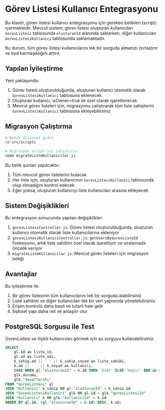 # Görev Listesi Kullanıcı Entegrasyonu

Bu klasör, görev listesi kullanıcı entegrasyonu için gereken betikleri (script) içermektedir. Mevcut sistem, görev listesi oluşturan kullanıcıları `GorevListesi` tablosunda `olusturanId` alanında saklarken, diğer kullanıcıları `GorevListesiKullanici` tablosunda saklamaktadır.

Bu durum, tüm görev listesi kullanıcılarını tek bir sorguda almanızı zorlaştırır ve kod karmaşıklığını artırır.

## Yapılan İyileştirme

Yeni yaklaşımda:

1. Görev listesi oluşturulduğunda, oluşturan kullanıcı otomatik olarak `GorevListesiKullanici` tablosuna eklenecek
2. Oluşturan kullanıcı, isOwner=true ile özel olarak işaretlenecek
3. Mevcut görev listeleri için, migrasyonu çalıştırarak tüm liste sahiplerini `GorevListesiKullanici` tablosuna ekleyebilirsiniz

## Migrasyon Çalıştırma

```bash
# Betik dizinine gidin
cd src/scripts

# Migrasyon script'ini çalıştırın
node migrateListeKullanicilar.js
```

Bu betik şunları yapacaktır:

1. Tüm mevcut görev listelerini bulacak
2. Her liste için, oluşturan kullanıcının `GorevListesiKullanici` tablosunda olup olmadığını kontrol edecek
3. Eğer yoksa, oluşturan kullanıcıyı liste kullanıcıları arasına ekleyecek

## Sistem Değişiklikleri

Bu entegrasyon sonucunda yapılan değişiklikler:

1. `gorevListesiController.js`: Görev listesi oluşturulduğunda, oluşturan kullanıcı otomatik olarak liste kullanıcılarına ekleniyor
2. `gorevListesiKullaniciController.js`: `getUsersByGorevListeId` fonksiyonu, artık liste sahibini özel olarak işaretliyor ve sıralamada öncelik veriyor
3. `migrateListeKullanicilar.js`: Mevcut görev listeleri için migrasyon betiği

## Avantajlar

Bu iyileştirme ile:

1. Bir görev listesinin tüm kullanıcılarını tek bir sorguda alabilirsiniz
2. Liste sahibini ve diğer kullanıcıları tek bir veri yapısında yönetebilirsiniz
3. Erişim kontrolü daha basit ve tutarlı hale gelir
4. İlişkisel yapı daha net ve anlaşılır olur

## PostgreSQL Sorgusu ile Test

GorevListesi ve ilişkili kullanıcıları görmek için şu sorguyu kullanabilirsiniz:

```sql
SELECT 
    gl.id as liste_id, 
    gl.ad as liste_adi,
    k_sahip.ad || ' ' || k_sahip.soyad as liste_sahibi,
    k.ad || ' ' || k.soyad as kullanici,
    CASE WHEN gl."olusturanId" = k.id THEN 'Evet' ELSE 'Hayır' END as sahip_mi,
    glk.durumu,
    glk."davetTarihi"
FROM "GorevListesi" gl
JOIN "Kullanici" k_sahip ON gl."olusturanId" = k_sahip.id
JOIN "GorevListesiKullanici" glk ON gl.id = glk."gorevListesiId"
JOIN "Kullanici" k ON glk."kullaniciId" = k.id
ORDER BY gl.id, (gl."olusturanId" = k.id) DESC, k.ad;
``` 